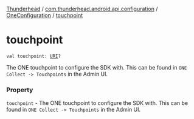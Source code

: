 [Thunderhead](../../index.md) / [com.thunderhead.android.api.configuration](../index.md) / [OneConfiguration](index.md) / [touchpoint](./touchpoint.md)

# touchpoint

`val touchpoint: `[`URI`](https://docs.oracle.com/javase/6/docs/api/java/net/URI.html)`?`

The ONE touchpoint to configure the SDK with.
This can be found in `ONE Collect -> Touchpoints` in the Admin UI.

### Property

`touchpoint` - The ONE touchpoint to configure the SDK with.
This can be found in `ONE Collect -> Touchpoints` in the Admin UI.